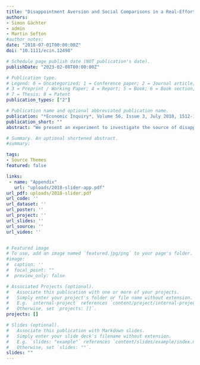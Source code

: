 ```yaml
---
title: "Disappointment Aversion and Social Comparisons in a Real-Effort Competition"
authors:
- Simon Gächter
- admin
- Martin Sefton
#author_notes:
date: "2018-07-01T00:00:00Z"
doi: "10.1111/ecin.12498"

# Schedule page publish date (NOT publication's date).
publishDate: "2023-02-08T00:00:00Z"

# Publication type.
# Legend: 0 = Uncategorized; 1 = Conference paper; 2 = Journal article;
# 3 = Preprint / Working Paper; 4 = Report; 5 = Book; 6 = Book section;
# 7 = Thesis; 8 = Patent
publication_types: ["2"]

# Publication name and optional abbreviated publication name.
publication: "*Economic Inquiry*, Volume 56, Issue 3, July 2018, 1512-1525"
publication_short: ""
abstract: "We present an experiment to investigate the source of disappointment aversion in a sequential real-effort competition. Specifically, we study the contribution of social comparison effects to the disappointment aversion previously identified in a two-person real-effort competition (Gill and Prowse, 2012). To do this we compare 'social' and 'asocial' versions of the Gill and Prowse experiment, where the latter treatment removes the scope for social comparisons. If disappointment aversion simply reflects an asymmetric evaluation of losses and gains we would expect it to survive in our asocial treatment. Alternatively, if losing to or winning against another person affects the evaluation of losses/gains, as we show would be theoretically the case under asymmetric inequality aversion, we would expect treatment differences. We find behavior in social and asocial treatments to be similar, suggesting that social comparisons have little impact in this setting. Unlike in Gill and Prowse we do not find evidence of disappointment aversion."

# Summary. An optional shortened abstract.
#summary:

tags:
- Source Themes
featured: false

links:
 - name: "Appendix"
   url: "uploads/2018-slider-app.pdf"
url_pdf: uploads/2018-slider.pdf
url_code: ''
url_dataset: ''
url_poster: ''
url_project: ''
url_slides: ''
url_source: ''
url_video: ''


# Featured image
# To use, add an image named `featured.jpg/png` to your page's folder.
#image:
#  caption: ''
#  focal_point: ""
#  preview_only: false

# Associated Projects (optional).
#   Associate this publication with one or more of your projects.
#   Simply enter your project's folder or file name without extension.
#   E.g. `internal-project` references `content/project/internal-project/index.md`.
#   Otherwise, set `projects: []`.
projects: []

# Slides (optional).
#   Associate this publication with Markdown slides.
#   Simply enter your slide deck's filename without extension.
#   E.g. `slides: "example"` references `content/slides/example/index.md`.
#   Otherwise, set `slides: ""`.
slides: ""
---
```

